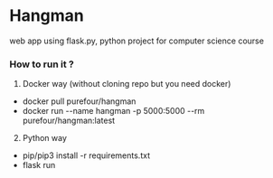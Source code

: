 # Hangman

web app using flask.py, python project for computer science course 

### How to run it ?

1. Docker way (without cloning repo but you need docker)
+ docker pull purefour/hangman
+ docker run --name hangman -p 5000:5000 --rm purefour/hangman:latest

2. Python way
+ pip/pip3 install -r requirements.txt
+ flask run